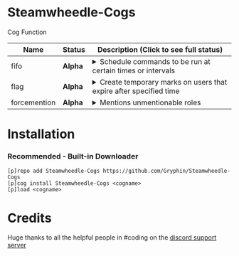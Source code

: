 # Steamwheedle-Cogs

Cog Function

| Name | Status | Description (Click to see full status)
| --- | --- | --- |
| fifo | **Alpha** | <details><summary>Schedule commands to be run at certain times or intervals</summary>Just released, please report bugs as you find them. Only works for bot owner for now</details> |
| flag | **Alpha** | <details><summary>Create temporary marks on users that expire after specified time</summary>Ported, will not import old data. Please report bugs</details> |
| forcemention | **Alpha** | <details><summary>Mentions unmentionable roles</summary>Very simple cog, mention doesn't persist</details> |


# Installation
### Recommended - Built-in Downloader
```
[p]repo add Steamwheedle-Cogs https://github.com/Gryphin/Steamwheedle-Cogs
[p]cog install Steamwheedle-Cogs <cogname>
[p]load <cogname>
```

# Credits

Huge thanks to all the helpful people in #coding on the [discord support server](https://discord.gg/red)

